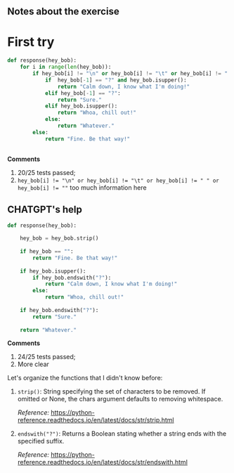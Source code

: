 ## Notes about the exercise

# First try

```python
def response(hey_bob):
    for i in range(len(hey_bob)):
        if hey_bob[i] != "\n" or hey_bob[i] != "\t" or hey_bob[i] != " " or hey_bob[i] != "":
            if  hey_bob[-1] == "?" and hey_bob.isupper():
                return "Calm down, I know what I'm doing!"
            elif hey_bob[-1] == "?":
                return "Sure."
            elif hey_bob.isupper():
                return "Whoa, chill out!"
            else:
                return "Whatever."
        else:
            return "Fine. Be that way!"
    
```

**Comments**

1. 20/25 tests passed;
2. `hey_bob[i] != "\n" or hey_bob[i] != "\t" or hey_bob[i] != " " or hey_bob[i] != ""` too much information here

## CHATGPT's help

```python
def response(hey_bob):

    hey_bob = hey_bob.strip()
    
    if hey_bob == "":
        return "Fine. Be that way!"
    
    if hey_bob.isupper():
        if hey_bob.endswith("?"):
            return "Calm down, I know what I'm doing!"
        else:
            return "Whoa, chill out!"
    
    if hey_bob.endswith("?"):
        return "Sure."
    
    return "Whatever."
```

**Comments**

1. 24/25 tests passed;
2. More clear

Let's organize the functions that I didn't know before:

1. `strip()`: String specifying the set of characters to be removed. If omitted or None, the chars argument defaults to removing whitespace.

    *Reference:* <https://python-reference.readthedocs.io/en/latest/docs/str/strip.html>

2. `endswith("?")`: Returns a Boolean stating whether a string ends with the specified suffix.

    *Reference:* <https://python-reference.readthedocs.io/en/latest/docs/str/endswith.html>
